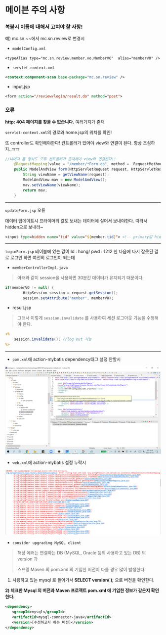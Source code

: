 # 메이븐 주의 사항

### 복붙시 이름에 대해서 고쳐야 할 사항!

예) mc.sn.~~에서 mc.sn.review로 변경시

- `modelConfig.xml`

`<typeAlias type="mc.sn.review.member.vo.MemberVO"  alias="memberVO" />`

- `servlet-context.xml`

```xml
<context:component-scan base-package="mc.sn.review" />
```

- input.jsp

```jsp
<form action="/review/login/result.do" method="post">
```



### 오류

**http: 404 페이지를 찾을 수 없습니다.** 여러가지가 존재

`servlet-context.xml`의 경로와 home.jsp의 위치를 확인!

또 controller도 확인해야한다! 컨트롤러가 있어야 view와 연결이 된다. 항상 조심하자..ㅠㅠ

```java
//나머지 폼 형식도 모두 컨트롤러가 존재해야 view와 연결된다!!
	@RequestMapping(value = "/member/*Form.do", method =  RequestMethod.GET)
	public ModelAndView form(HttpServletRequest request, HttpServletResponse response) throws Exception {
		String viewName = getViewName(request);
		ModelAndView mav = new ModelAndView();
		mav.setViewName(viewName);
		return mav;
	}
```



---



`updateForm.jsp` 오류

데이터 업데이트시 프라이머리 값도 보내는 데이터에 실어서 보내야한다. 따라서 hidden으로 보내라~

```jsp
<input type=hidden name="tid" value="${member.tid}"> <!-- primary값 hidden으로 보내야 한다! --> 
```



---



`loginForm.jsp` 테이블에 있는 값이 Id : hong/ pwd : 1212 한 다음에 다시 잘못된 걸로 로그인 하면 여전히 로그인이 되는데 



- `memberControllerImpl.java`

> 아래와 같이 session을 사용하면 30분간 데이터가 유지되기 때문이다. 

```java
if(memberVO != null) {
	    HttpSession session = request.getSession();
	    session.setAttribute("member", memberVO);
```



- result.jsp

> 그래서 이렇게 `session.invalidate` 를 사용하여 세션 로그아웃 기능을 수행해야 한다.

```jsp
<%
	session.invalidate(); //log out 기능
%>
```



---



- `pom.xml`에 action-mybatis dependency태그 설정 안할시

![](../img/error-pom.xml.png)



- `web.xml`에 action-mybatis 설정 누락시

![](../img/error.png)





- `consider upgrading MySQL client`

> 해당 에러는 연결하는 DB (MySQL, Oracle 등의 사용하고 있는 DB) 의 version 과 
>
> 스프링 Maven 의 pom.xml 의 <dependency> 기입한 버전이 다를 경우 많이 발생한다.

1) 사용하고 있는 mysql 로 들어가서 **SELECT version( );** 으로 버전을 확인한다.

**2) 체크한 Mysql 의 버전과 Maven 프로젝트 pom.xml 에 기입한 정보가 같은지 확인한다.**

```xml
<dependency>
   <groupId>mysql</groupId>
   <artifactId>mysql-connector-java</artifactId>
   <version>[수정하고자 하는 버전]</version>
</dependency>
```

